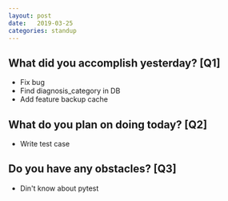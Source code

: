 ```yaml
---
layout:	post
date:	2019-03-25
categories:	standup
---
```

## What did you accomplish yesterday? [Q1]

- Fix bug
- Find diagnosis_category in DB
- Add feature backup cache

## What do you plan on doing today? [Q2]

- Write test case

## Do you have any obstacles? [Q3]

- Din't know about pytest